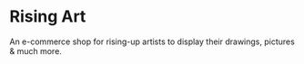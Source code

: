 # Rising Art

An e-commerce shop for rising-up artists to display their drawings, pictures & much more. 
